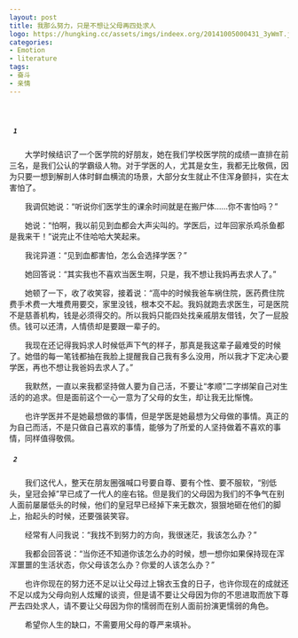 ```yaml
---
layout: post
title: 我那么努力，只是不想让父母再四处求人
logo: https://hungking.cc/assets/imgs/indeex.org/20141005000431_3yWmT.jpeg
categories:
- Emotion
- literature
tags:
- 奋斗
- 亲情
---
```




　　　　　






##### `` 1　　　　　　　　　　　　　　　　　　``


　　大学时候结识了一个医学院的好朋友，她在我们学校医学院的成绩一直排在前三名，是我们公认的学霸级人物。对于学医的人，尤其是女生，我都无比敬佩，因为只要一想到解剖人体时鲜血横流的场景，大部分女生就止不住浑身颤抖，实在太害怕了。


　　我调侃她说：“听说你们医学生的课余时间就是在搬尸体……你不害怕吗？”



　　她说：“怕啊，我以前见到血都会大声尖叫的。学医后，过年回家杀鸡杀鱼都是我来干！”说完止不住哈哈大笑起来。


　　我诧异道：“见到血都害怕，怎么会选择学医？”


　　她回答说：“其实我也不喜欢当医生啊，只是，我不想让我妈再去求人了。”


　　她顿了一下，收了收笑容，接着说：“高中的时候我爸车祸住院，医药费住院费手术费一大堆费用要交，家里没钱，根本交不起。我妈就跑去求医生，可是医院不是慈善机构，钱是必须得交的。所以我妈只能四处找亲戚朋友借钱，欠了一屁股债。钱可以还清，人情债却是要跟一辈子的。


　　我现在还记得我妈求人时候低声下气的样子，那真是我这辈子最难受的时候了。她借的每一笔钱都抽在我脸上提醒我自己我有多么没用，所以我才下定决心要学医，再也不想让我爸妈去求人了。”


　　我默然，一直以来我都坚持做人要为自己活，不要让“孝顺”二字绑架自己对生活的的追求。但是面前这个一心一意为了父母的女生，却让我无比惭愧。



　　也许学医并不是她最想做的事情，但是学医是她最想为父母做的事情。真正的为自己而活，不是只做自己喜欢的事情，能够为了所爱的人坚持做着不喜欢的事情，同样值得敬佩。


##### `` 2 　　　　　　　　　　　``


　　我们这代人，整天在朋友圈强喊口号要自尊、要有个性、要不服软，“别低头，皇冠会掉”早已成了一代人的座右铭。但是我们的父母因为我们的不争气在别人面前屡屡低头的时候，他们的皇冠早已经掉下来无数次，狠狠地砸在他们的脚上，抬起头的时候，还要强装笑容。


　　经常有人问我说：“我找不到努力的方向，我很迷茫，我该怎么办？”


　　我都会回答说：“当你还不知道你该怎么办的时候，想一想你如果保持现在浑浑噩噩的生活状态，你父母该怎么办？你爱的人该怎么办？”


　　也许你现在的努力还不足以让父母过上锦衣玉食的日子，也许你现在的成就还不足以成为父母向别人炫耀的谈资，但是请不要让父母因为你的不思进取而放下尊严去四处求人，请不要让父母因为你的懦弱而在别人面前扮演更懦弱的角色。



　　希望你人生的缺口，不需要用父母的尊严来填补。
